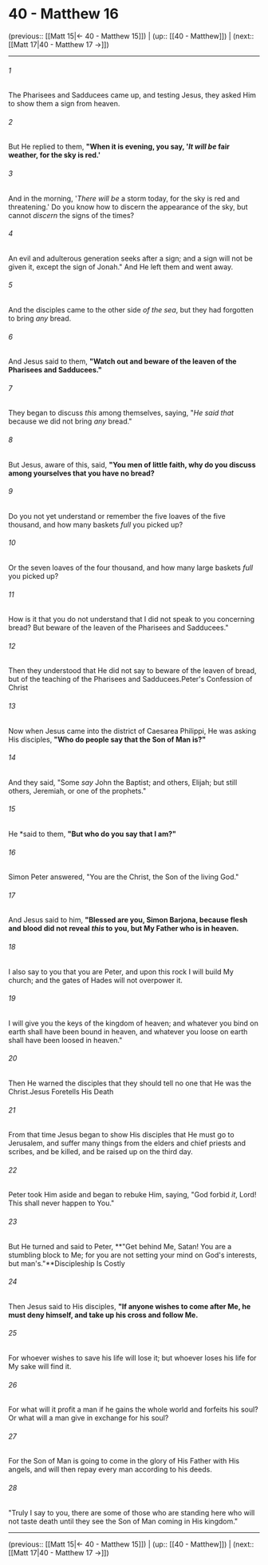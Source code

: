 # 40 - Matthew 16

(previous:: [[Matt 15|← 40 - Matthew 15]]) | (up:: [[40 - Matthew]]) | (next:: [[Matt 17|40 - Matthew 17 →]])

***


###### 1 
The Pharisees and Sadducees came up, and testing Jesus, they asked Him to show them a sign from heaven. 

###### 2 
But He replied to them, **"When it is evening, you say, '_It will be_ fair weather, for the sky is red.'** 

###### 3 
And in the morning, '_There will be_ a storm today, for the sky is red and threatening.' Do you know how to discern the appearance of the sky, but cannot _discern_ the signs of the times? 

###### 4 
An evil and adulterous generation seeks after a sign; and a sign will not be given it, except the sign of Jonah." And He left them and went away. 

###### 5 
And the disciples came to the other side _of the sea_, but they had forgotten to bring _any_ bread. 

###### 6 
And Jesus said to them, **"Watch out and beware of the leaven of the Pharisees and Sadducees."** 

###### 7 
They began to discuss _this_ among themselves, saying, "_He said that_ because we did not bring _any_ bread." 

###### 8 
But Jesus, aware of this, said, **"You men of little faith, why do you discuss among yourselves that you have no bread?** 

###### 9 
Do you not yet understand or remember the five loaves of the five thousand, and how many baskets _full_ you picked up? 

###### 10 
Or the seven loaves of the four thousand, and how many large baskets _full_ you picked up? 

###### 11 
How is it that you do not understand that I did not speak to you concerning bread? But beware of the leaven of the Pharisees and Sadducees." 

###### 12 
Then they understood that He did not say to beware of the leaven of bread, but of the teaching of the Pharisees and Sadducees.Peter's Confession of Christ 

###### 13 
Now when Jesus came into the district of Caesarea Philippi, He was asking His disciples, **"Who do people say that the Son of Man is?"** 

###### 14 
And they said, "Some _say_ John the Baptist; and others, Elijah; but still others, Jeremiah, or one of the prophets." 

###### 15 
He *said to them, **"But who do you say that I am?"** 

###### 16 
Simon Peter answered, "You are the Christ, the Son of the living God." 

###### 17 
And Jesus said to him, **"Blessed are you, Simon Barjona, because flesh and blood did not reveal _this_ to you, but My Father who is in heaven.** 

###### 18 
I also say to you that you are Peter, and upon this rock I will build My church; and the gates of Hades will not overpower it. 

###### 19 
I will give you the keys of the kingdom of heaven; and whatever you bind on earth shall have been bound in heaven, and whatever you loose on earth shall have been loosed in heaven." 

###### 20 
Then He warned the disciples that they should tell no one that He was the Christ.Jesus Foretells His Death 

###### 21 
From that time Jesus began to show His disciples that He must go to Jerusalem, and suffer many things from the elders and chief priests and scribes, and be killed, and be raised up on the third day. 

###### 22 
Peter took Him aside and began to rebuke Him, saying, "God forbid _it_, Lord! This shall never happen to You." 

###### 23 
But He turned and said to Peter, **"Get behind Me, Satan! You are a stumbling block to Me; for you are not setting your mind on God's interests, but man's."**Discipleship Is Costly 

###### 24 
Then Jesus said to His disciples, **"If anyone wishes to come after Me, he must deny himself, and take up his cross and follow Me.** 

###### 25 
For whoever wishes to save his life will lose it; but whoever loses his life for My sake will find it. 

###### 26 
For what will it profit a man if he gains the whole world and forfeits his soul? Or what will a man give in exchange for his soul? 

###### 27 
For the Son of Man is going to come in the glory of His Father with His angels, and will then repay every man according to his deeds. 

###### 28 
"Truly I say to you, there are some of those who are standing here who will not taste death until they see the Son of Man coming in His kingdom."

***

(previous:: [[Matt 15|← 40 - Matthew 15]]) | (up:: [[40 - Matthew]]) | (next:: [[Matt 17|40 - Matthew 17 →]])

